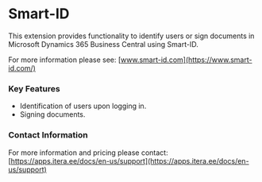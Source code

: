 ---
---
# Smart-ID
This extension provides functionality to identify users or sign documents in Microsoft Dynamics 365 Business Central using Smart-ID.
  
For more information please see: [www.smart-id.com](https://www.smart-id.com/)

### Key Features
* Identification of users upon logging in.
* Signing documents.

### Contact Information
For more information and pricing please contact:  
[https://apps.itera.ee/docs/en-us/support](https://apps.itera.ee/docs/en-us/support)
